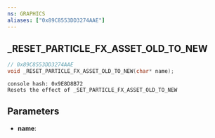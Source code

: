 ```yaml
---
ns: GRAPHICS
aliases: ["0x89C8553DD3274AAE"]
---
```

## _RESET_PARTICLE_FX_ASSET_OLD_TO_NEW

```c
// 0x89C8553DD3274AAE
void _RESET_PARTICLE_FX_ASSET_OLD_TO_NEW(char* name);
```

```
console hash: 0x9E8D8B72  
Resets the effect of _SET_PARTICLE_FX_ASSET_OLD_TO_NEW  
```

## Parameters
* **name**: 

